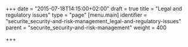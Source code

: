 +++
date = "2015-07-18T14:15:00+02:00"
draft = true
title = "Legal and regulatory issues"
type = "page"
[menu.main]
identifier = "securite_security-and-risk-management_legal-and-regulatory-issues"
parent = "securite_security-and-risk-management"
weight = 400

+++
